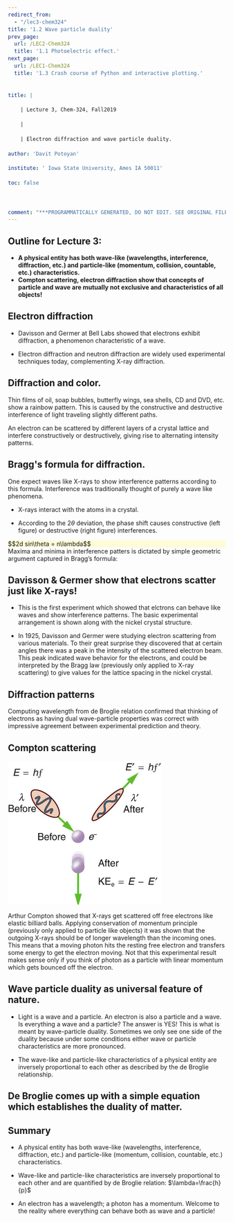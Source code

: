 ```yaml
---
redirect_from:
  - "/lec3-chem324"
title: '1.2 Wave particle duality'
prev_page:
  url: /LEC2-Chem324
  title: '1.1 Photoelectric effect.'
next_page:
  url: /LEC1-Chem324
  title: '1.3 Crash course of Python and interactive plotting.'


title: |

    | Lecture 3, Chem-324, Fall2019

	|

    | Electron diffraction and wave particle duality.

author: 'Davit Potoyan'

institute: ' Iowa State University, Ames IA 50011'

toc: false



comment: "***PROGRAMMATICALLY GENERATED, DO NOT EDIT. SEE ORIGINAL FILES IN /content***"
---
```


## Outline for Lecture 3: 

- **A physical entity has both wave-like (wavelengths, interference, diffraction, etc.) and particle-like (momentum, collision, countable, etc.) characteristics.**
- **Compton scattering, electron diffraction show that concepts of particle and wave are mutually not exclusive and characteristics of all objects!**



## Electron diffraction

- Davisson and Germer at Bell Labs showed that electrons exhibit diffraction, a phenomenon characteristic of a wave.

- Electron diffraction and neutron diffraction are widely used experimental techniques today, complementing X-ray diffraction.


## Diffraction and color. 

Thin films of oil, soap bubbles, butterfly wings, sea shells, CD and DVD, etc. show a rainbow pattern. This is caused by the constructive and destructive interference of light traveling slightly different paths.

An electron can be scattered by different layers of a crystal lattice and interfere constructively or destructively, giving rise to alternating intensity patterns. 

## Bragg's formula for diffraction. 

One expect waves like X-rays to show interference patterns according to this formula. Interference was traditionally thought of purely a wave like phenomena. 

- X-rays interact with the atoms in a crystal.

- According to the $2\theta$ deviation, the phase shift causes constructive (left figure) or destructive (right figure) interferences.

<div style="background-color: #fefbd8">
$$2d sin\theta = n\lambda$$
</div>
Maxima and minima in interference patters is dictated by simple geometric  argument captured in Bragg’s formula: 
 
## Davisson & Germer show that electrons scatter just like X-rays!

- This is the first experiment which showed that elctrons can behave like waves and show interference patterns. The basic experimental arrangement is shown along with the nickel crystal structure. 

- In 1925, Davisson and Germer were studying electron scattering from various materials. To their great surprise they discovered that at certain angles there was a peak in the intensity of the scattered electron beam. This peak indicated wave behavior for the electrons, and could be interpreted by the Bragg law (previously only applied to X-ray scattering) to give values for the lattice spacing in the nickel crystal. 

## Diffraction patterns

Computing wavelength from de Broglie relation confirmed that thinking of electrons as having dual wave-particle properties was correct with impressive agreement between experimental prediction and theory. 

## Compton scattering

![](./images/lec3_compton.jpeg)

Arthur Compton showed that X-rays get scattered off free electrons like elastic billiard balls. Applying conservation of momentum principle (previously only applied to particle like objects) it was shown that the outgoing X-rays should be of longer wavelength than the incoming ones. This means that a moving photon hits the resting free electron and transfers some energy to get the electron moving. Not that this experimental result makes sense only if you think of photon as a particle with linear momentum which gets bounced off the electron.


## Wave particle duality as universal feature of nature. 

- Light is a wave and a particle. An electron is also a particle and a wave. Is everything a wave and a particle? The answer is YES! This is what is meant by wave-particle duality.  Sometimes we only see one side of the duality because under some conditions either wave or particle characteristics are more pronounced. 

- The wave-like and particle-like characteristics of a physical entity are inversely proportional to each other as described by the de Broglie relationship.

## De Broglie comes up with a simple equation which establishes the duality of matter. 



## Summary

- A physical entity has both wave-like (wavelengths, interference, diffraction, etc.) and particle-like (momentum, collision, countable, etc.) characteristics.

- Wave-like and particle-like characteristics are inversely proportional to each other and are quantified by de Broglie relation: $\lambda=\frac{h}{p}$

- An electron has a wavelength; a photon has a momentum. Welcome to the reality where everything can behave both as wave and a particle!

